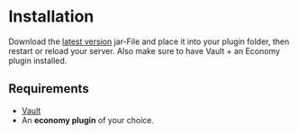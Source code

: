  
# Installation

Download the [latest version](https://github.com/mastercake10/ushop/releases) jar-File and place it into your plugin folder, then restart or reload your server. Also make sure to have Vault + an Economy plugin installed.

## Requirements
- [Vault](https://www.spigotmc.org/resources/vault.34315/)
- An **economy plugin** of your choice.